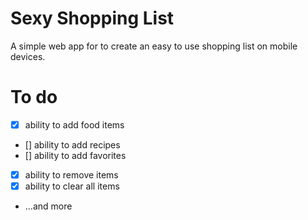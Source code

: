 # Sexy Shopping List
A simple web app for to create an easy to use shopping list on mobile devices.

# To do
* [X] ability to add food items
* [] ability to add recipes
* [] ability to add favorites
* [X] ability to remove items
* [X] ability to clear all items
* ...and more

